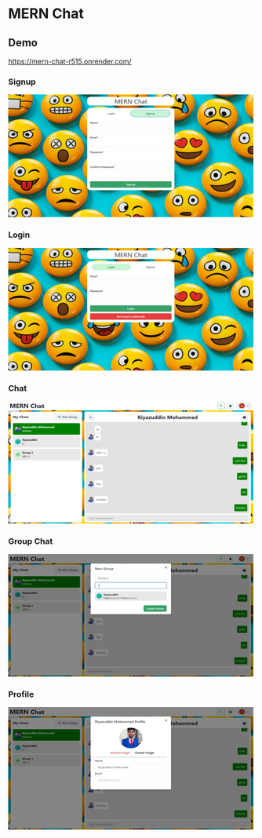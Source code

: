# MERN Chat

## Demo

https://mern-chat-r515.onrender.com/

### Signup

<img src="src/screens/signup.png" width='500' height='250'>

### Login

<img src="src/screens/login.png" width='500' height='250'>

### Chat

<img src="src/screens/chat.png" width='500' height='250'>

### Group Chat

<img src="src/screens/group.png" width='500' height='250'>

### Profile

<img src="src/screens/profile.png" width='500' height='250'>
